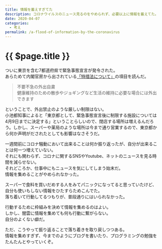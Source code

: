 ```yaml
---
title: 情報を蓄えすぎてた
description: コロナウイルスのニュース見るのをやめられず、必要以上に情報を蓄えてた。
date: 2020-04-07
categories: 
  - 考え
permalink: /a-flood-of-information-by-the-coronavirus
---
```

# {{ $page.title }}

<PostMeta/>

ついに東京を含む7都道府県で緊急事態宣言が発令された。  
あらためて内閣官房から出されている[「特措法について」](cas.go.jp/jp/influenza/novel_coronavirus.html#c8)の項目を読んだ。  
> 不要不急の外出自粛  
> 健康維持のための散歩やジョギングなど生活の維持に必要な場合には外出できます
  
ということで、外出禁止のような厳しい制限はない。  
小池都知事によると「東京都として、緊急事態宣言後に制限する施設については4月9日までに決定する」ということらしいので、閉店する場所は増えるんだろう。しかし、スーパーや薬局のような場所は今まで通り営業するので、東京都から何か声明がだされたとしても影響はなさそうだ。  
  
一週間前にコロナ騒動において出来ることは何か振り返ったが、自分が出来ることは何一つ増えていない。  
それにも関わらず、コロナに関するSNSやYoutube、ネットのニュースを見る時間を減らせない。  
それどころか、仕事中にもニュースを気にしてしまう始末だ。  
情報を集めることがやめられなかった。  
  
スーパーで食料を買いだめする人をみてパニックになってると思っていたけど、自分も使いもしない情報をひたすらためこんでた。  
落ち着いて行動してるつもりが、普段通りにはいられなかった。  
  
行動するために枠組みを決めて情報を集めるのはよい。  
しかし、闇雲に情報を集めても何も行動に繋がらない。  
自分のよくない癖だ。  
  
ただ、こうやって振り返ることで落ち着きを取り戻しつつある。  
情報を集めすぎず、今までのようにブログを書いたり、プログラミングの勉強をたんたんとやっていくぞ。  
